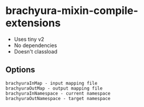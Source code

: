 # brachyura-mixin-compile-extensions

* Uses tiny v2
* No dependencies
* Doesn't classload

## Options
```
brachyuraInMap - input mapping file
brachyuraOutMap - output mapping file
brachyuraInNamespace - current namespace
brachyuraOutNamespace - target namespace
```